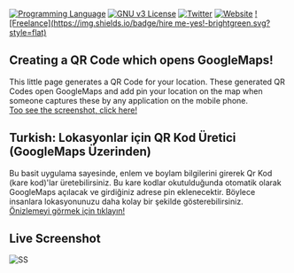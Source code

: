 [![Programming Language](https://img.shields.io/badge/languages-HTML/JS-green.svg?style=flat)](#)
[![GNU v3 License](https://img.shields.io/badge/license-GNU-yellow.svg?style=flat)](http://choosealicense.com/licenses/gpl-3.0/)
[![Twitter](https://img.shields.io/badge/twitter-@BatuhanKok-blue.svg?style=flat)](http://twitter.com/BatuhanKok)
[![Website](https://img.shields.io/badge/website-batuhan.me-lightgrey.svg?style=flat)](http://batuhan.me)
[![Freelance](https://img.shields.io/badge/hire me-yes!-brightgreen.svg?style=flat)](http://batuhan.me/contact)


## Creating a QR Code which opens GoogleMaps!
This little page generates a QR Code for your location. These generated QR Codes open GoogleMaps and add pin your location on the map when someone captures these by any application on the mobile phone.
<br />
<a href="https://github.com/batuhankok/qrcode-generator-for-googlemaps#live-screenshot">Too see the screenshot, click here!</a>

## Turkish: Lokasyonlar için QR Kod Üretici (GoogleMaps Üzerinden)
Bu basit uygulama sayesinde, enlem ve boylam bilgilerini girerek Qr Kod (kare kod)'lar üretebilirsiniz. Bu kare kodlar okutulduğunda otomatik olarak GoogleMaps açılacak ve girdiğiniz adrese pin eklenecektir. Böylece insanlara lokasyonunuzu daha kolay bir şekilde gösterebilirsiniz. 
<br />
<a href="https://github.com/batuhankok/qrcode-generator-for-googlemaps#live-screenshot">Önizlemeyi görmek için tıklayın!</a>

## Live Screenshot
![SS](https://github.com/batuhankok/qrcode-generator-for-googlemaps/blob/master/screen.gif?raw=true)